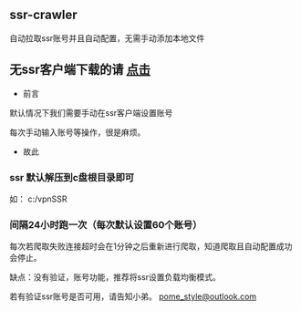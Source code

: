 ## ssr-crawler
自动拉取ssr账号并且自动配置，无需手动添加本地文件

无ssr客户端下载的请 [点击]()
---


- 前言

默认情况下我们需要手动在ssr客户端设置账号



每次手动输入账号等操作，很是麻烦。



- 故此




###  ssr 默认解压到c盘根目录即可
   如： c:/vpnSSR
   
   
### 间隔24小时跑一次（每次默认设置60个账号）
  每次若爬取失败连接超时会在1分钟之后重新进行爬取，知道爬取且自动配置成功会停止。
  
  
  
  缺点：没有验证，账号功能，推荐将ssr设置负载均衡模式。
  
  
  若有验证ssr账号是否可用，请告知小弟。
  pome_style@outlook.com
  
  
  
